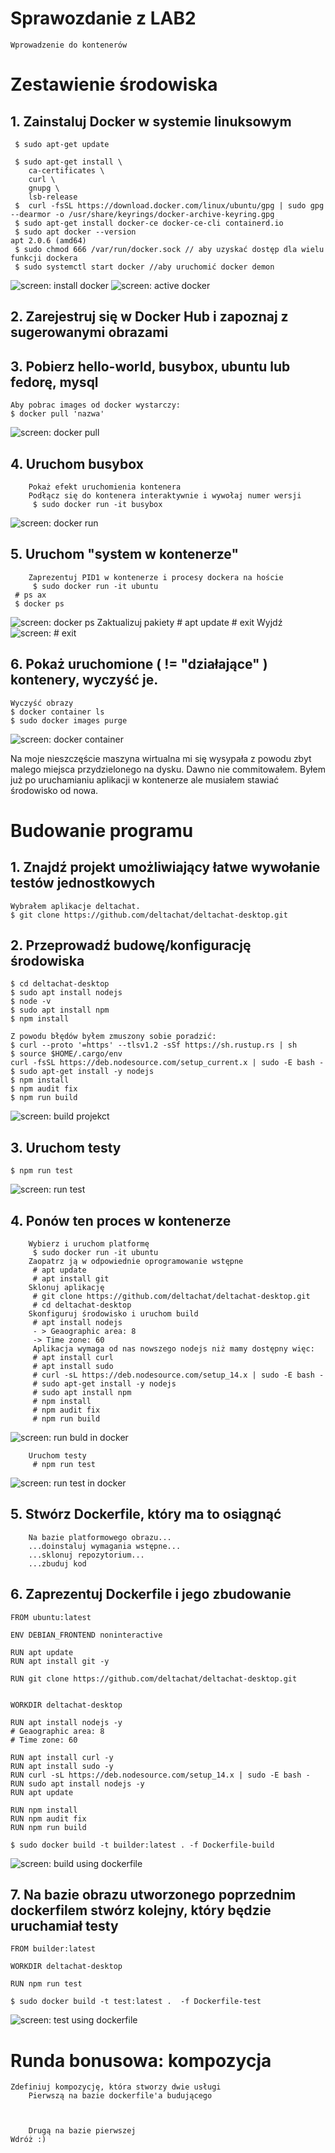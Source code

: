 # **Sprawozdanie z LAB2**

	Wprowadzenie do kontenerów

# Zestawienie środowiska

## 1. Zainstaluj Docker w systemie linuksowym

	 $ sudo apt-get update

	 $ sudo apt-get install \
	    ca-certificates \
	    curl \
	    gnupg \
	    lsb-release
	 $  curl -fsSL https://download.docker.com/linux/ubuntu/gpg | sudo gpg --dearmor -o /usr/share/keyrings/docker-archive-keyring.gpg
	 $ sudo apt-get install docker-ce docker-ce-cli containerd.io
	 $ sudo apt docker --version
	apt 2.0.6 (amd64)
	 $ sudo chmod 666 /var/run/docker.sock // aby uzyskać dostęp dla wielu funkcji dockera
	 $ sudo systemctl start docker //aby uruchomić docker demon
![screen: install docker](screenshots/1.png)
![screen: active docker](screenshots/7.png)

## 2. Zarejestruj się w Docker Hub i zapoznaj z sugerowanymi obrazami
## 3. Pobierz hello-world, busybox, ubuntu lub fedorę, mysql

	Aby pobrac images od docker wystarczy:
	$ docker pull 'nazwa'
![screen: docker pull](screenshots/2.png)

## 4. Uruchom busybox
        Pokaż efekt uruchomienia kontenera
        Podłącz się do kontenera interaktywnie i wywołaj numer wersji
    	 $ sudo docker run -it busybox
![screen: docker run](screenshots/3.png)
        
## 5. Uruchom "system w kontenerze"
        Zaprezentuj PID1 w kontenerze i procesy dockera na hoście
     	 $ sudo docker run -it ubuntu
  	 # ps ax
  	 $ docker ps
![screen: docker ps](screenshots/4.png)
        Zaktualizuj pakiety
   	 # apt update
   	 # exit
        Wyjdź
 ![screen: # exit](screenshots/5.png) 
       
## 6. Pokaż uruchomione ( != "działające" ) kontenery, wyczyść je.
    Wyczyść obrazy
    $ docker container ls
    $ sudo docker images purge
![screen: docker container](screenshots/6.png)

Na moje nieszczęście maszyna wirtualna mi się wysypała z powodu zbyt malego miejsca przydzielonego na dysku. Dawno nie commitowałem. Byłem już po uruchamianiu aplikacji w kontenerze ale musiałem stawiać środowisko od nowa.

# Budowanie programu

## 1. Znajdź projekt umożliwiający łatwe wywołanie testów jednostkowych
	Wybrałem aplikacje deltachat.
	$ git clone https://github.com/deltachat/deltachat-desktop.git

## 2. Przeprowadź budowę/konfigurację środowiska
	$ cd deltachat-desktop
	$ sudo apt install nodejs
	$ node -v
	$ sudo apt install npm
	$ npm install
	
	Z powodu błędów byłem zmuszony sobie poradzić:
	$ curl --proto '=https' --tlsv1.2 -sSf https://sh.rustup.rs | sh
	$ source $HOME/.cargo/env
	curl -fsSL https://deb.nodesource.com/setup_current.x | sudo -E bash -
	$ sudo apt-get install -y nodejs
	$ npm install
	$ npm audit fix
	$ npm run build
	
![screen: build projekct](screenshots/8.png)	
## 3. Uruchom testy

	$ npm run test
![screen: run test](screenshots/9.png)
## 4. Ponów ten proces w kontenerze
        Wybierz i uruchom platformę
     	 $ sudo docker run -it ubuntu
        Zaopatrz ją w odpowiednie oprogramowanie wstępne
     	 # apt update
     	 # apt install git
        Sklonuj aplikację
      	 # git clone https://github.com/deltachat/deltachat-desktop.git
      	 # cd deltachat-desktop
        Skonfiguruj środowisko i uruchom build
     	 # apt install nodejs
     	 - > Geaographic area: 8
     	 -> Time zone: 60
     	 Aplikacja wymaga od nas nowszego nodejs niż mamy dostępny więc:
     	 # apt install curl
     	 # apt install sudo
     	 # curl -sL https://deb.nodesource.com/setup_14.x | sudo -E bash -
     	 # sudo apt-get install -y nodejs
     	 # sudo apt install npm
     	 # npm install
     	 # npm audit fix
     	 # npm run build
![screen: run buld in docker](screenshots/10.png)
  	 
        Uruchom testy
    	 # npm run test
![screen: run test in docker](screenshots/11.png)

## 5. Stwórz Dockerfile, który ma to osiągnąć
        Na bazie platformowego obrazu...
        ...doinstaluj wymagania wstępne...
        ...sklonuj repozytorium...
        ...zbuduj kod
## 6. Zaprezentuj Dockerfile i jego zbudowanie

	FROM ubuntu:latest

	ENV DEBIAN_FRONTEND noninteractive

	RUN apt update
	RUN apt install git -y 

	RUN git clone https://github.com/deltachat/deltachat-desktop.git


	WORKDIR deltachat-desktop
	   
	RUN apt install nodejs -y
	# Geaographic area: 8
	# Time zone: 60
	   
	RUN apt install curl -y
	RUN apt install sudo -y
	RUN curl -sL https://deb.nodesource.com/setup_14.x | sudo -E bash -
	RUN sudo apt install nodejs -y
	RUN apt update

	RUN npm install
	RUN npm audit fix
	RUN npm run build	
	
	$ sudo docker build -t builder:latest . -f Dockerfile-build
![screen: build using dockerfile](screenshots/12.png)	

	
## 7. Na bazie obrazu utworzonego poprzednim dockerfilem stwórz kolejny, który będzie uruchamiał testy


	FROM builder:latest

	WORKDIR deltachat-desktop

	RUN npm run test
	
	$ sudo docker build -t test:latest .  -f Dockerfile-test 
	
![screen: test using dockerfile](screenshots/13.png)
	
# Runda bonusowa: kompozycja

    Zdefiniuj kompozycję, która stworzy dwie usługi
        Pierwszą na bazie dockerfile'a budującego
        
        
        
        Drugą na bazie pierwszej
    Wdróż :)

